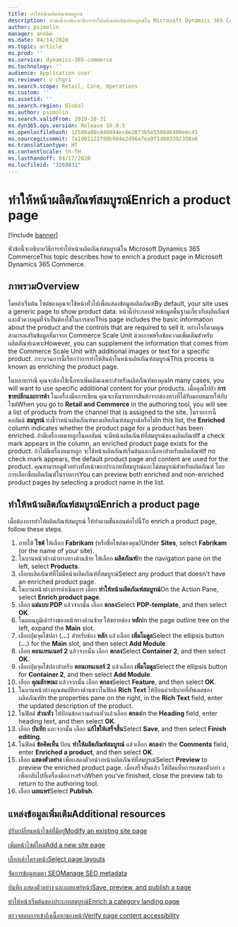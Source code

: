 ```yaml
---
title: ทำให้หน้าผลิตภัณฑ์สมบูรณ์
description: หัวข้อนี้จะอธิบายวิธีการทำให้หน้าผลิตภัณฑ์สมบูรณ์ใน Microsoft Dynamics 365 Commerce
author: psimolin
manager: annbe
ms.date: 04/14/2020
ms.topic: article
ms.prod: ''
ms.service: dynamics-365-commerce
ms.technology: ''
audience: Application user
ms.reviewer: v-chgri
ms.search.scope: Retail, Core, Operations
ms.custom: ''
ms.assetid: ''
ms.search.region: Global
ms.author: psimolin
ms.search.validFrom: 2019-10-31
ms.dyn365.ops.version: Release 10.0.5
ms.openlocfilehash: 12508a80c440894ec6e2073b5e550846480e6c45
ms.sourcegitcommit: 7a1d01122790b904e2d96a7ea9f1d003392358a6
ms.translationtype: HT
ms.contentlocale: th-TH
ms.lasthandoff: 04/17/2020
ms.locfileid: "3269831"
---
```

# <a name="enrich-a-product-page"></a><span data-ttu-id="3b99c-103">ทำให้หน้าผลิตภัณฑ์สมบูรณ์</span><span class="sxs-lookup"><span data-stu-id="3b99c-103">Enrich a product page</span></span>


[!include [banner](includes/banner.md)]

<span data-ttu-id="3b99c-104">หัวข้อนี้จะอธิบายวิธีการทำให้หน้าผลิตภัณฑ์สมบูรณ์ใน Microsoft Dynamics 365 Commerce</span><span class="sxs-lookup"><span data-stu-id="3b99c-104">This topic describes how to enrich a product page in Microsoft Dynamics 365 Commerce.</span></span>

## <a name="overview"></a><span data-ttu-id="3b99c-105">ภาพรวม</span><span class="sxs-lookup"><span data-stu-id="3b99c-105">Overview</span></span>

<span data-ttu-id="3b99c-106">โดยค่าเริ่มต้น ไซต์ของคุณจะใช้หน้าทั่วไปเพื่อแสดงข้อมูลผลิตภัณฑ์</span><span class="sxs-lookup"><span data-stu-id="3b99c-106">By default, your site uses a generic page to show product data.</span></span> <span data-ttu-id="3b99c-107">หน้านี้ประกอบด้วยข้อมูลพื้นฐานเกี่ยวกับผลิตภัณฑ์และตัวควบคุมที่จำเป็นต้องใช้ในการขาย</span><span class="sxs-lookup"><span data-stu-id="3b99c-107">This page includes the basic information about the product and the controls that are required to sell it.</span></span> <span data-ttu-id="3b99c-108">อย่างไรก็ตามคุณสามารถเสริมข้อมูลที่มาจาก Commerce Scale Unit ด้วยภาพหรือข้อความเพิ่มเติมสำหรับผลิตภัณฑ์เฉพาะ</span><span class="sxs-lookup"><span data-stu-id="3b99c-108">However, you can supplement the information that comes from the Commerce Scale Unit with additional images or text for a specific product.</span></span> <span data-ttu-id="3b99c-109">กระบวนการนี้เรียกว่าการทำให้สินค้าในหน้าผลิตภัณฑ์สมบูรณ์</span><span class="sxs-lookup"><span data-stu-id="3b99c-109">This process is known as enriching the product page.</span></span>

<span data-ttu-id="3b99c-110">ในหลายกรณี คุณจะต้องใช้เนื้อหาเพิ่มเติมเฉพาะสำหรับผลิตภัณฑ์ของคุณ</span><span class="sxs-lookup"><span data-stu-id="3b99c-110">In many cases, you will want to use specific additional content for your products.</span></span> <span data-ttu-id="3b99c-111">เมื่อคุณไปยัง **การขายปลีกและการค้า** ในเครื่องมือการเขียน คุณจะเห็นรายการสินค้าจากช่องทางที่ได้รับมอบหมายให้กับไซต์</span><span class="sxs-lookup"><span data-stu-id="3b99c-111">When you go to **Retail and Commerce** in the authoring tool, you will see a list of products from the channel that is assigned to the site.</span></span> <span data-ttu-id="3b99c-112">ในรายการนี้คอลัมน์ **สมบูรณ์** บ่งชี้ว่าหน้าผลิตภัณฑ์ของผลิตภัณฑ์สมบูรณ์หรือไม่</span><span class="sxs-lookup"><span data-stu-id="3b99c-112">In this list, the **Enriched** column indicates whether the product page for a product has been enriched.</span></span> <span data-ttu-id="3b99c-113">ถ้ามีเครื่องหมายถูกในคอลัมน์ จะมีหน้าผลิตภัณฑ์ที่สมบูรณ์ของผลิตภัณฑ์</span><span class="sxs-lookup"><span data-stu-id="3b99c-113">If a check mark appears in the column, an enriched product page exists for the product.</span></span> <span data-ttu-id="3b99c-114">ถ้าไม่มีเครื่องหมายถูก จะใช้หน้าผลิตภัณฑ์เริ่มต้นและเนื้อหาสำหรับผลิตภัณฑ์</span><span class="sxs-lookup"><span data-stu-id="3b99c-114">If no check mark appears, the default product page and content are used for the product.</span></span> <span data-ttu-id="3b99c-115">คุณสามารถดูตัวอย่างทั้งหน้าของประเภทที่สมบูรณ์และไม่สมบูรณ์สำหรับผลิตภัณฑ์ โดยการเลือกชื่อผลิตภัณฑ์ในรายการ</span><span class="sxs-lookup"><span data-stu-id="3b99c-115">You can preview both enriched and non-enriched product pages by selecting a product name in the list.</span></span>

## <a name="enrich-a-product-page"></a><span data-ttu-id="3b99c-116">ทำให้หน้าผลิตภัณฑ์สมบูรณ์</span><span class="sxs-lookup"><span data-stu-id="3b99c-116">Enrich a product page</span></span>

<span data-ttu-id="3b99c-117">เมื่อต้องการทำให้ผลิตภัณฑ์สมบูรณ์ ให้ทำตามขั้นตอนต่อไปนี้</span><span class="sxs-lookup"><span data-stu-id="3b99c-117">To enrich a product page, follow these steps.</span></span>

1. <span data-ttu-id="3b99c-118">ภายใต้ **ไซต์** ให้เลือก **Fabrikam** (หรือชื่อไซต์ของคุณ)</span><span class="sxs-lookup"><span data-stu-id="3b99c-118">Under **Sites**, select **Fabrikam** (or the name of your site).</span></span>
1. <span data-ttu-id="3b99c-119">ในบานหน้าต่างนำทางทางด้านซ้าย ให้เลือก **ผลิตภัณฑ์**</span><span class="sxs-lookup"><span data-stu-id="3b99c-119">In the navigation pane on the left, select **Products**.</span></span>
1. <span data-ttu-id="3b99c-120">เลือกผลิตภัณฑ์ที่ไม่มีหน้าผลิตภัณฑ์ที่สมบูรณ์</span><span class="sxs-lookup"><span data-stu-id="3b99c-120">Select any product that doesn't have an enriched product page.</span></span>
1. <span data-ttu-id="3b99c-121">ในบานหน้าต่างการดำเนินการ เลือก **ทำให้หน้าผลิตภัณฑ์สมบูรณ์**</span><span class="sxs-lookup"><span data-stu-id="3b99c-121">On the Action Pane, select **Enrich product page**.</span></span>
1. <span data-ttu-id="3b99c-122">เลือก **แม่แบบ PDP** แล้วจากนั้น เลือก **ตกลง**</span><span class="sxs-lookup"><span data-stu-id="3b99c-122">Select **PDP-template**, and then select **OK**.</span></span>
1. <span data-ttu-id="3b99c-123">ในแผนภูมิเค้าร่างของหน้าทางด้านซ้าย ให้ขยายช่อง **หลัก**</span><span class="sxs-lookup"><span data-stu-id="3b99c-123">In the page outline tree on the left, expand the **Main** slot.</span></span>
1. <span data-ttu-id="3b99c-124">เลือกปุ่มจุดไข่ปลา (**...**) สำหรับช่อง **หลัก** แล้วเลือก **เพิ่มโมดูล**</span><span class="sxs-lookup"><span data-stu-id="3b99c-124">Select the ellipsis button (**...**) for the **Main** slot, and then select **Add Module**.</span></span>
1. <span data-ttu-id="3b99c-125">เลือก **คอนเทนเนอร์ 2** แล้วจากนั้น เลือก **ตกลง**</span><span class="sxs-lookup"><span data-stu-id="3b99c-125">Select **Container 2**, and then select **OK**.</span></span>
1. <span data-ttu-id="3b99c-126">เลือกปุ่มจุดไข่ปลาสำหรับ **คอนเทนเนอร์ 2** แล้วเลือก **เพิ่มโมดูล**</span><span class="sxs-lookup"><span data-stu-id="3b99c-126">Select the ellipsis button for **Container 2**, and then select **Add Module**.</span></span>
1. <span data-ttu-id="3b99c-127">เลือก **คุณลักษณะ** แล้วจากนั้น เลือก **ตกลง**</span><span class="sxs-lookup"><span data-stu-id="3b99c-127">Select **Feature**, and then select **OK**.</span></span>
1. <span data-ttu-id="3b99c-128">ในบานหน้าต่างคุณสมบัติทางด้านขวาในฟิลด์ **Rich Text** ให้ป้อนคำอธิบายที่อัพเดตของผลิตภัณฑ์</span><span class="sxs-lookup"><span data-stu-id="3b99c-128">In the properties pane on the right, in the **Rich Text** field, enter the updated description of the product.</span></span>
1. <span data-ttu-id="3b99c-129">ในฟิลด์ **ส่วนหัว** ให้ป้อนข้อความส่วนหัวแล้วเลือก **ตกลง**</span><span class="sxs-lookup"><span data-stu-id="3b99c-129">In the **Heading** field, enter heading text, and then select **OK**.</span></span>
1. <span data-ttu-id="3b99c-130">เลือก **บันทึก** และจากนั้น เลือก **แก้ไขให้เสร็จสิ้น**</span><span class="sxs-lookup"><span data-stu-id="3b99c-130">Select **Save**, and then select **Finish editing**.</span></span>
1. <span data-ttu-id="3b99c-131">ในฟิลด์ **ข้อคิดเห็น** ป้อน **ทำให้ผลิตภัณฑ์สมบูรณ์**  แล้วเลือก **ตกลง**</span><span class="sxs-lookup"><span data-stu-id="3b99c-131">In the **Comments** field, enter **Enriched a product**, and then select **OK**.</span></span>
1. <span data-ttu-id="3b99c-132">เลือก **แสดงตัวอย่าง** เพื่อเเสดงตัวอน่างหน้าผลิตภัณฑ์ที่สมบูรณ์</span><span class="sxs-lookup"><span data-stu-id="3b99c-132">Select **Preview** to preview the enriched product page.</span></span> <span data-ttu-id="3b99c-133">เมื่อเสร็จสิ้นแล้ว ให้ปิดแท็บการแสดงตัวอย่า งเพื่อกลับไปที่เครื่องมือการสร้าง</span><span class="sxs-lookup"><span data-stu-id="3b99c-133">When you've finished, close the preview tab to return to the authoring tool.</span></span>
1. <span data-ttu-id="3b99c-134">เลือก **เผยแพร่**</span><span class="sxs-lookup"><span data-stu-id="3b99c-134">Select **Publish**.</span></span>

## <a name="additional-resources"></a><span data-ttu-id="3b99c-135">แหล่งข้อมูลเพิ่มเติม</span><span class="sxs-lookup"><span data-stu-id="3b99c-135">Additional resources</span></span>

[<span data-ttu-id="3b99c-136">ปรับเปลี่ยนหน้าไซต์ที่มีอยู่</span><span class="sxs-lookup"><span data-stu-id="3b99c-136">Modify an existing site page</span></span>](modify-existing-page.md)

[<span data-ttu-id="3b99c-137">เพิ่มหน้าไซต์ใหม่</span><span class="sxs-lookup"><span data-stu-id="3b99c-137">Add a new site page</span></span>](add-new-page.md)

[<span data-ttu-id="3b99c-138">เลือกเค้าโครงหน้า</span><span class="sxs-lookup"><span data-stu-id="3b99c-138">Select page layouts</span></span>](select-page-layouts.md)

[<span data-ttu-id="3b99c-139">จัดการข้อมูลเมตา SEO</span><span class="sxs-lookup"><span data-stu-id="3b99c-139">Manage SEO metadata</span></span>](manage-seo-metadata.md)

[<span data-ttu-id="3b99c-140">บันทึก แสดงตัวอย่าง และเผยแพร่หน้า</span><span class="sxs-lookup"><span data-stu-id="3b99c-140">Save, preview, and publish a page</span></span>](save-preview-publish-page.md)

[<span data-ttu-id="3b99c-141">ทำให้หน้าเริ่มต้นของประเภทสมบูรณ์</span><span class="sxs-lookup"><span data-stu-id="3b99c-141">Enrich a category landing page</span></span>](enrich-category-page.md)

[<span data-ttu-id="3b99c-142">ตรวจสอบการเข้าถึงเนื้อหาของหน้า</span><span class="sxs-lookup"><span data-stu-id="3b99c-142">Verify page content accessibility</span></span>](verify-accessibility.md)

